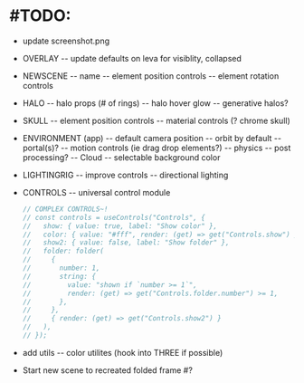 # #TODO:

- update screenshot.png

- OVERLAY
  -- update defaults on leva for visiblity, collapsed

- NEWSCENE
  -- name
  -- element position controls
  -- element rotation controls

- HALO
  -- halo props (# of rings)
  -- halo hover glow
  -- generative halos?

- SKULL
  -- element position controls
  -- material controls (? chrome skull)

- ENVIRONMENT (app)
  -- default camera position
  -- orbit by default
  -- portal(s)?
  -- motion controls (ie drag drop elements?)
  -- physics
  -- post processing?
  -- Cloud
  -- selectable background color

- LIGHTINGRIG
  -- improve controls
  -- directional lighting

- CONTROLS
  -- universal control module
  ```javascript
  // COMPLEX CONTROLS~!
  // const controls = useControls("Controls", {
  //   show: { value: true, label: "Show color" },
  //   color: { value: "#fff", render: (get) => get("Controls.show") },
  //   show2: { value: false, label: "Show folder" },
  //   folder: folder(
  //     {
  //       number: 1,
  //       string: {
  //         value: "shown if `number >= 1`",
  //         render: (get) => get("Controls.folder.number") >= 1,
  //       },
  //     },
  //     { render: (get) => get("Controls.show2") }
  //   ),
  // });
  ```
- add utils
  -- color utilites (hook into THREE if possible)

- Start new scene to recreated folded frame #?
